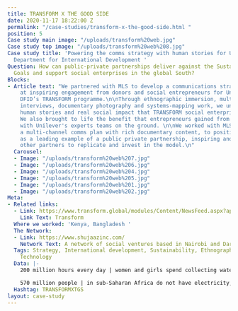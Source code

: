 ```yaml
---
title: TRANSFORM X THE GOOD SIDE
date: 2020-11-17 18:22:00 Z
permalink: "/case-studies/transform-x-the-good-side.html "
position: 5
Case study main image: "/uploads/transform%20web.jpg"
Case study top image: "/uploads/transform%20web%208.jpg"
Case study title: 'Powering the comms strategy with human stories for Unilever and
  Department for International Development '
Question: How can public-private partnerships deliver against the Sustainable Development
  Goals and support social enterprises in the global South?
Blocks:
- Article text: "We partnered with MLS to develop a communications strategy aimed
    at inspiring engagement from donors and social entrepreneurs for Unilever and
    DFID’s TRANSFORM programme.\n\nThrough ethnographic immersion, multi-stakeholder
    interviews, documentary photography and systems-mapping work, we uncovered the
    human stories and real social impact that TRANSFORM social enterprises were making.
    We also brought to life the benefit that entrepreneurs gained from partnering
    with Unilever's experts teams on the ground. \n\nWe worked with MLS to populate
    a multi-channel comms plan with rich documentary content, to position TRANSFORM
    as a leading example of a public private partnership, inspiring and equipping
    other partners to replicate and invest in the model.\n"
  Carousel:
  - Image: "/uploads/transform%20web%207.jpg"
  - Image: "/uploads/transform%20web%206.jpg"
  - Image: "/uploads/transform%20web%204.jpg"
  - Image: "/uploads/transform%20web%205.jpg"
  - Image: "/uploads/transform%20web%201.jpg"
  - Image: "/uploads/transform%20web%202.jpg"
Meta:
- Related links:
  - Link: https://www.transform.global/modules/Content/NewsFeed.aspx?appid=2
    Link Text: Transform
  Where we worked: 'Kenya, Bangladesh '
  The Network:
  - Link: https://www.shujaazinc.com/
    Network Text: A network of social ventures based in Nairobi and Dar Es Salaam
  Tags: Strategy, International development, Sustainability, Ethnography, Qualitative,
    Technology
  Data: |-
    200 million hours every day | women and girls spend collecting water globally. In Africa, 90% of the water collecting work is done by women and girls

    570 million people | in sub-Saharan Africa do not have electricity, and one in four clinics do not have energy
  Hashtag: TRANSFORMXTGS
layout: case-study
---
```


